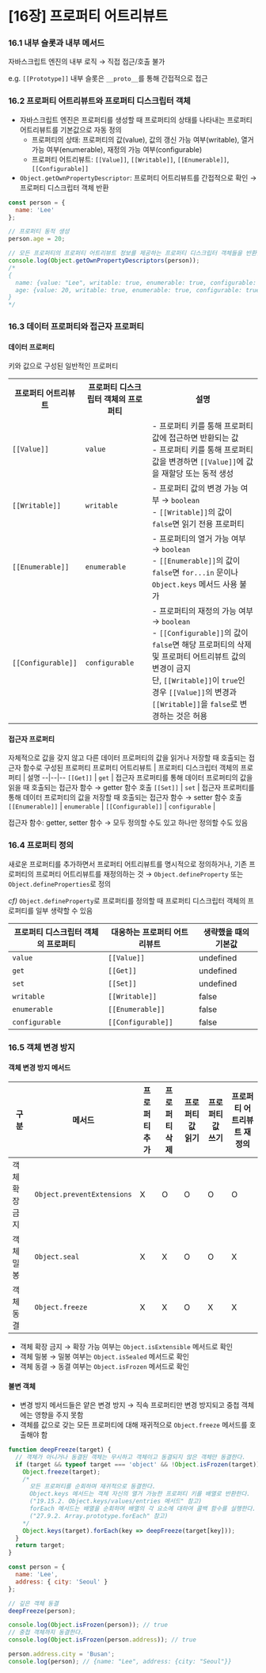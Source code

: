 # [16장] 프로퍼티 어트리뷰트

### 16.1 내부 슬롯과 내부 메서드
자바스크립트 엔진의 내부 로직 → 직접 접근/호출 불가

e.g. `[[Prototype]]` 내부 슬롯은 `__proto__`를 통해 간접적으로 접근

### 16.2 프로퍼티 어트리뷰트와 프로퍼티 디스크립터 객체
- 자바스크립트 엔진은 프로퍼티를 생성할 때 프로퍼티의 상태를 나타내는 프로퍼티 어트리뷰트를 기본값으로 자동 정의
  - 프로퍼티의 상태: 프로퍼티의 값(value), 값의 갱신 가능 여부(writable), 열거 가능 여부(enumerable), 재정의 가능 여부(configurable)
  - 프로퍼티 어트리뷰트: `[[Value]]`, `[[Writable]]`, `[[Enumerable]]`, `[[Configurable]]`
- `Object.getOwnPropertyDescriptor`: 프로퍼티 어트리뷰트를 간접적으로 확인 → 프로퍼티 디스크립터 객체 반환
```js
const person = {
  name: 'Lee'
};

// 프로퍼티 동적 생성
person.age = 20;

// 모든 프로퍼티의 프로퍼티 어트리뷰트 정보를 제공하는 프로퍼티 디스크립터 객체들을 반환한다.
console.log(Object.getOwnPropertyDescriptors(person));
/*
{
  name: {value: "Lee", writable: true, enumerable: true, configurable: true},
  age: {value: 20, writable: true, enumerable: true, configurable: true}
}
*/
```

### 16.3 데이터 프로퍼티와 접근자 프로퍼티
#### 데이터 프로퍼티
키와 값으로 구성된 일반적인 프로퍼티
<table>
<tr>
<th>프로퍼티 어트리뷰트</th>
<th>프로퍼티 디스크립터 객체의 프로퍼티</th>
<th>설명</th>
</tr>
<tr>
<td><code>[[Value]]</code></td>
<td><code>value</code></td>
<td>
- 프로퍼티 키를 통해 프로퍼티 값에 접근하면 반환되는 값
<br/>- 프로퍼티 키를 통해 프로퍼티 값을 변경하면 <code>[[Value]]</code>에 값을 재할당 또는 동적 생성
</td>
</tr>
<tr>
<td><code>[[Writable]]</code></td>
<td><code>writable</code></td>
<td>
- 프로퍼티 값의 변경 가능 여부 → <code>boolean</code>
<br/>- <code>[[Writable]]</code>의 값이 <code>false</code>면 읽기 전용 프로퍼티
</td>
</tr>
<tr>
<td><code>[[Enumerable]]</code></td>
<td><code>enumerable</code></td>
<td>
- 프로퍼티의 열거 가능 여부 → <code>boolean</code>
<br/>- <code>[[Enumerable]]</code>의 값이 <code>false</code>면 <code>for...in</code> 문이나 <code>Object.keys</code> 메서드 사용 불가
</td>
</tr>
<tr>
<td><code>[[Configurable]]</code></td>
<td><code>configurable</code></td>
<td>- 프로퍼티의 재정의 가능 여부 → <code>boolean</code>
<br/>- <code>[[Configurable]]</code>의 값이 <code>false</code>면 해당 프로퍼티의 삭제 및 프로퍼티 어트리뷰트 값의 변경이 금지
<br/>단, <code>[[Writable]]</code>이 <code>true</code>인 경우 <code>[[Value]]</code>의 변경과 <code>[[Writable]]</code>을 <code>false</code>로 변경하는 것은 허용
</td>
</tr>
</table>

#### 접근자 프로퍼티
자체적으로 값을 갖지 않고 다른 데이터 프로퍼티의 값을 읽거나 저장할 때 호출되는 접근자 함수로 구성된 프로퍼티
프로퍼티 어트리뷰트 | 프로퍼티 디스크립터 객체의 프로퍼티 | 설명
--|--|--
`[[Get]]` | `get` | 접근자 프로퍼티를 통해 데이터 프로퍼티의 값을 읽을 때 호출되는 접근자 함수 → getter 함수 호출
`[[Set]]` | `set` | 접근자 프로퍼티를 통해 데이터 프로퍼티의 값을 저장할 때 호출되는 접근자 함수 → setter 함수 호출
`[[Enumerable]]` | `enumerable` |
`[[Configurable]]` | `configurable` | 

접근자 함수: getter, setter 함수 → 모두 정의할 수도 있고 하나만 정의할 수도 있음

### 16.4 프로퍼티 정의
새로운 프로퍼티를 추가하면서 프로퍼티 어트리뷰트를 명시적으로 정의하거나, 기존 프로퍼티의 프로퍼티 어트리뷰트를 재정의하는 것 → `Object.defineProperty` 또는 `Object.defineProperties`로 정의

*cf)* `Object.defineProperty`로 프로퍼티를 정의할 때 프로퍼티 디스크립터 객체의 프로퍼티를 일부 생략할 수 있음

프로퍼티 디스크립터 객체의 프로퍼티 | 대응하는 프로퍼티 어트리뷰트 | 생략했을 때의 기본값
--|--|--
`value` | `[[Value]]` | undefined
`get` | `[[Get]]` | undefined
`set` | `[[Set]]` | undefined
`writable` | `[[Writable]]` | false
`enumerable` | `[[Enumerable]]` | false
`configurable` | `[[Configurable]]` | false

### 16.5 객체 변경 방지
#### 객체 변경 방지 메서드
구분 | 메서드 | 프로퍼티 추가 | 프로퍼티 삭제 | 프로퍼티 값 읽기 | 프로퍼티 값 쓰기 | 프로퍼티 어트리뷰트 재정의
--|--|-|--|--|--|--
객체 확장 금지 | `Object.preventExtensions` | X | O | O | O | O
객체 밀봉 | `Object.seal` | X | X | O | O | X
객체 동결 | `Object.freeze` | X | X | O | X | X

- 객체 확장 금지 → 확장 가능 여부는 `Object.isExtensible` 메서드로 확인
- 객체 밀봉 → 밀봉 여부는 `Object.isSealed` 메서드로 확인
- 객체 동결 → 동결 여부는 `Object.isFrozen` 메서드로 확인

#### 불변 객체
- 변경 방지 메서드들은 얕은 변경 방지 → 직속 프로퍼티만 변경 방지되고 중첩 객체에는 영향을 주지 못함
- 객체를 값으로 갖는 모든 프로퍼티에 대해 재귀적으로 `Object.freeze` 메서드를 호출해야 함
```js
function deepFreeze(target) {
  // 객체가 아니거나 동결된 객체는 무시하고 객체이고 동결되지 않은 객체만 동결한다.
  if (target && typeof target === 'object' && !Object.isFrozen(target)) {
    Object.freeze(target);
    /*
      모든 프로퍼티를 순회하며 재귀적으로 동결한다.
      Object.keys 메서드는 객체 자신의 열거 가능한 프로퍼티 키를 배열로 반환한다.
      ("19.15.2. Object.keys/values/entries 메서드" 참고)
      forEach 메서드는 배열을 순회하며 배열의 각 요소에 대하여 콜백 함수를 실행한다.
      ("27.9.2. Array.prototype.forEach" 참고)
    */
    Object.keys(target).forEach(key => deepFreeze(target[key]));
  }
  return target;
}

const person = {
  name: 'Lee',
  address: { city: 'Seoul' }
};

// 깊은 객체 동결
deepFreeze(person);

console.log(Object.isFrozen(person)); // true
// 중첩 객체까지 동결한다.
console.log(Object.isFrozen(person.address)); // true

person.address.city = 'Busan';
console.log(person); // {name: "Lee", address: {city: "Seoul"}}
```